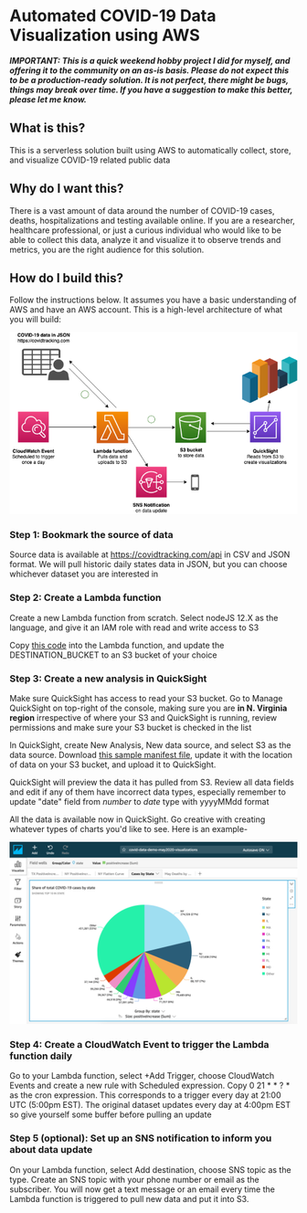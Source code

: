 # Automated COVID-19 Data Visualization using AWS

***IMPORTANT: This is a quick weekend hobby project I did for myself, and offering it to the community on an as-is basis. Please do not expect this to be a production-ready solution. It is not perfect, there might be bugs, things may break over time. If you have a suggestion to make this better, please let me know.*** 

## What is this?

This is a serverless solution built using AWS to automatically collect, store, and visualize COVID-19 related public data

## Why do I want this?

There is a vast amount of data around the number of COVID-19 cases, deaths, hospitalizations and testing available online. If you are a researcher, healthcare professional, or just a curious individual who would like to be able to collect this data, analyze it and visualize it to observe trends and metrics, you are the right audience for this solution.

## How do I build this?

Follow the instructions below. It assumes you have a basic understanding of AWS and have an AWS account. This is a high-level architecture of what you will build:

![Architecture diagram](Covid-demo-architecture.png)

### Step 1: Bookmark the source of data

Source data is available at https://covidtracking.com/api in CSV and JSON format. We will pull historic daily states data in JSON, but you can choose whichever dataset you are interested in

### Step 2: Create a Lambda function

Create a new Lambda function from scratch. Select nodeJS 12.X as the language, and give it an IAM role with read and write access to S3

Copy [this code](index.js) into the Lambda function, and update the DESTINATION_BUCKET to an S3 bucket of your choice

### Step 3: Create a new analysis in QuickSight

Make sure QuickSight has access to read your S3 bucket. Go to Manage QuickSight on top-right of the console, making sure you are **in N. Virginia region** irrespective of where your S3 and QuickSight is running, review permissions and make sure your S3 bucket is checked in the list

In QuickSight, create New Analysis, New data source, and select S3 as the data source. Download [this sample manifest file](covid-data-quicksight-manifest.json), update it with the location of data on your S3 bucket, and upload it to QuickSight. 

QuickSight will preview the data it has pulled from S3. Review all data fields and edit if any of them have incorrect data types, especially remember to update "date" field from *number* to *date* type with yyyyMMdd format

All the data is available now in QuickSight. Go creative with creating whatever types of charts you'd like to see. Here is an example-

![QuickSight Chart Example](quicksight-visualization-sample.png)

### Step 4: Create a CloudWatch Event to trigger the Lambda function daily

Go to your Lambda function, select +Add Trigger, choose CloudWatch Events and create a new rule with Scheduled expression.
Copy 0 21 * * ? * as the cron expression. This corresponds to a trigger every day at 21:00 UTC (5:00pm EST). The original dataset updates every day at 4:00pm EST so give yourself some buffer before pulling an update

### Step 5 (optional): Set up an SNS notification to inform you about data update

On your Lambda function, select Add destination, choose SNS topic as the type. Create an SNS topic with your phone number or email as the subscriber. You will now get a text message or an email every time the Lambda function is triggered to pull new data and put it into S3. 
